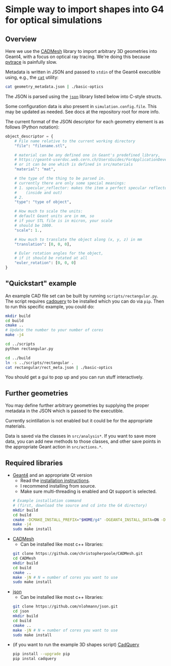 # Simple way to import shapes into G4 for optical simulations

## Overview

Here we use the [CADMesh](https://github.com/christopherpoole/CADMesh/tree/master)
    library to import arbitrary 3D geometries into Geant4,
    with a focus on optical ray tracing.
We're doing this because [pvtrace](https://github.com/danieljfarrell/pvtrace/tree/master) is painfully slow.

Metadata is written in JSON and passed to `stdin` of the Geant4 executible using,
    e.g., the [`cat`](https://www.man7.org/linux/man-pages/man1/cat.1.html) utility:
```bash
cat geometry_metadata.json | ./basic-optics
```

The JSON is parsed using the [`json`](https://github.com/nlohmann/json) library listed below into C-style structs.

Some configuration data is also present in `simulation.config.file`.
This may be updated as needed.
See docs at the repository root for more info.

The current format of the JSON descriptor for each geometry element is as follows (Python notation):
```python
object_descriptor = {
    # File name relative to the current working directory
    "file": "filename.stl",

    # material can be any defined one in Geant's predefined library,
    # https://geant4-userdoc.web.cern.ch/UsersGuides/ForApplicationDeveloper/html/Appendix/materialNames.html
    # or it can be one which is defined in src/materials
    "material": "mat",

    # the type of the thing to be parsed in.
    # currently there are only some special meanings:
    # 1. specular_reflector: makes the item a perfect specular reflector
    #    (inside and out)
    # 2. 
    "type": "type of object",

    # How much to scale the units:
    # default Geant units are in mm, so
    # if your STL file is in micron, your scale
    # should be 1000.
    "scale": 1.,

    # How much to translate the object along (x, y, z) in mm
    "translation": [0, 0, 0],

    # Euler rotation angles for the object,
    # if it should be rotated at all
    "euler_rotation": [0, 0, 0]
}
```

## "Quickstart" example

An example CAD file set can be built by running `scripts/rectangular.py`.
The script requires [cadquery](https://github.com/CadQuery/cadquery)
    to be installed which you can do via `pip`.
Then to run this specific example, you could do:
```bash
mkdir build
cd build
cmake ..
# Update the number to your number of cores
make -j4

cd ../scripts
python rectangular.py

cd ../build
ln -s ../scripts/rectangular .
cat rectangular/rect_meta.json | ./basic-optics
```

You should get a gui to pop up and you can run stuff interactively.

## Further geometries
You may define further arbitrary geometries by supplying the proper
    metadata in the JSON which is passed to the executible.

Currently scintillation is not enabled but it could be for the
    appropriate materials.

Data is saved via the classes in `src/analysis*`.
If you want to save more data,
    you can add new methods to those classes,
    and other save points in the appropriate Geant action in
    `src/actions.*`.

## Required libraries
- [Geant4]() and an appropriate Qt version
    - Read the [installation instructions](https://geant4-userdoc.web.cern.ch/UsersGuides/InstallationGuide/html/index.html).
    - I recommend installing from source.
    - Make sure multi-threading is enabled and Qt support is selected.
    ```bash
    # Example installation command
    # (first, download the source and cd into the G4 directory)
    mkdir build
    cd build
    cmake -DCMAKE_INSTALL_PREFIX="$HOME/g4" -DGEANT4_INSTALL_DATA=ON -DGEANT4_BUILD_MULTITHREADED=ON -DGEANT4_USE_QT=ON -DCMAKE_PREFIX_PATH=/usr/local/opt/qt5 ..
    make -j4
    sudo make install
    ```
- [CADMesh](https://github.com/christopherpoole/CADMesh/tree/master)
    - Can be installed like most c++ libraries:
    ```bash
    git clone https://github.com/christopherpoole/CADMesh.git
    cd CADMesh
    mkdir build
    cd build
    cmake ..
    make -jN # N = number of cores you want to use
    sudo make install
    ```
- [json](https://github.com/nlohmann/json)
    - Can be installed like most c++ libraries:
    ```bash
    git clone https://github.com/nlohmann/json.git
    cd json
    mkdir build
    cd build
    cmake ..
    make -jN # N = number of cores you want to use
    sudo make install
    ```
- (if you want to run the example 3D shapes script) [CadQuery](https://github.com/CadQuery/cadquery)
    ```bash
    pip install --upgrade pip
    pip instal cadquery
    ```

